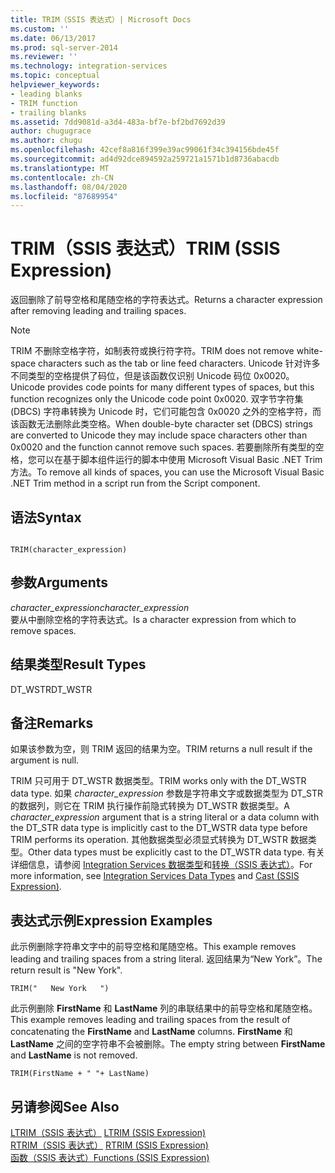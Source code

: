 ```yaml
---
title: TRIM（SSIS 表达式）| Microsoft Docs
ms.custom: ''
ms.date: 06/13/2017
ms.prod: sql-server-2014
ms.reviewer: ''
ms.technology: integration-services
ms.topic: conceptual
helpviewer_keywords:
- leading blanks
- TRIM function
- trailing blanks
ms.assetid: 7dd9081d-a3d4-483a-bf7e-bf2bd7692d39
author: chugugrace
ms.author: chugu
ms.openlocfilehash: 42cef8a816f399e39ac99061f34c394156bde45f
ms.sourcegitcommit: ad4d92dce894592a259721a1571b1d8736abacdb
ms.translationtype: MT
ms.contentlocale: zh-CN
ms.lasthandoff: 08/04/2020
ms.locfileid: "87689954"
---
```

# <a name="trim-ssis-expression"></a><span data-ttu-id="018a4-102">TRIM（SSIS 表达式）</span><span class="sxs-lookup"><span data-stu-id="018a4-102">TRIM (SSIS Expression)</span></span>
  <span data-ttu-id="018a4-103">返回删除了前导空格和尾随空格的字符表达式。</span><span class="sxs-lookup"><span data-stu-id="018a4-103">Returns a character expression after removing leading and trailing spaces.</span></span>  
  
> [!NOTE]  
>  <span data-ttu-id="018a4-104">TRIM 不删除空格字符，如制表符或换行符字符。</span><span class="sxs-lookup"><span data-stu-id="018a4-104">TRIM does not remove white-space characters such as the tab or line feed characters.</span></span> <span data-ttu-id="018a4-105">Unicode 针对许多不同类型的空格提供了码位，但是该函数仅识别 Unicode 码位 0x0020。</span><span class="sxs-lookup"><span data-stu-id="018a4-105">Unicode provides code points for many different types of spaces, but this function recognizes only the Unicode code point 0x0020.</span></span> <span data-ttu-id="018a4-106">双字节字符集 (DBCS) 字符串转换为 Unicode 时，它们可能包含 0x0020 之外的空格字符，而该函数无法删除此类空格。</span><span class="sxs-lookup"><span data-stu-id="018a4-106">When double-byte character set (DBCS) strings are converted to Unicode they may include space characters other than 0x0020 and the function cannot remove such spaces.</span></span> <span data-ttu-id="018a4-107">若要删除所有类型的空格，您可以在基于脚本组件运行的脚本中使用 Microsoft Visual Basic .NET Trim 方法。</span><span class="sxs-lookup"><span data-stu-id="018a4-107">To remove all kinds of spaces, you can use the Microsoft Visual Basic .NET Trim method in a script run from the Script component.</span></span>  
  
## <a name="syntax"></a><span data-ttu-id="018a4-108">语法</span><span class="sxs-lookup"><span data-stu-id="018a4-108">Syntax</span></span>  
  
```  
  
TRIM(character_expression)  
```  
  
## <a name="arguments"></a><span data-ttu-id="018a4-109">参数</span><span class="sxs-lookup"><span data-stu-id="018a4-109">Arguments</span></span>  
 <span data-ttu-id="018a4-110">*character_expression*</span><span class="sxs-lookup"><span data-stu-id="018a4-110">*character_expression*</span></span>  
 <span data-ttu-id="018a4-111">要从中删除空格的字符表达式。</span><span class="sxs-lookup"><span data-stu-id="018a4-111">Is a character expression from which to remove spaces.</span></span>  
  
## <a name="result-types"></a><span data-ttu-id="018a4-112">结果类型</span><span class="sxs-lookup"><span data-stu-id="018a4-112">Result Types</span></span>  
 <span data-ttu-id="018a4-113">DT_WSTR</span><span class="sxs-lookup"><span data-stu-id="018a4-113">DT_WSTR</span></span>  
  
## <a name="remarks"></a><span data-ttu-id="018a4-114">备注</span><span class="sxs-lookup"><span data-stu-id="018a4-114">Remarks</span></span>  
 <span data-ttu-id="018a4-115">如果该参数为空，则 TRIM 返回的结果为空。</span><span class="sxs-lookup"><span data-stu-id="018a4-115">TRIM returns a null result if the argument is null.</span></span>  
  
 <span data-ttu-id="018a4-116">TRIM 只可用于 DT_WSTR 数据类型。</span><span class="sxs-lookup"><span data-stu-id="018a4-116">TRIM works only with the DT_WSTR data type.</span></span> <span data-ttu-id="018a4-117">如果 *character_expression* 参数是字符串文字或数据类型为 DT_STR 的数据列，则它在 TRIM 执行操作前隐式转换为 DT_WSTR 数据类型。</span><span class="sxs-lookup"><span data-stu-id="018a4-117">A *character_expression* argument that is a string literal or a data column with the DT_STR data type is implicitly cast to the DT_WSTR data type before TRIM performs its operation.</span></span> <span data-ttu-id="018a4-118">其他数据类型必须显式转换为 DT_WSTR 数据类型。</span><span class="sxs-lookup"><span data-stu-id="018a4-118">Other data types must be explicitly cast to the DT_WSTR data type.</span></span> <span data-ttu-id="018a4-119">有关详细信息，请参阅 [Integration Services 数据类型](../data-flow/integration-services-data-types.md)和[转换（SSIS 表达式）](cast-ssis-expression.md)。</span><span class="sxs-lookup"><span data-stu-id="018a4-119">For more information, see [Integration Services Data Types](../data-flow/integration-services-data-types.md) and [Cast &#40;SSIS Expression&#41;](cast-ssis-expression.md).</span></span>  
  
## <a name="expression-examples"></a><span data-ttu-id="018a4-120">表达式示例</span><span class="sxs-lookup"><span data-stu-id="018a4-120">Expression Examples</span></span>  
 <span data-ttu-id="018a4-121">此示例删除字符串文字中的前导空格和尾随空格。</span><span class="sxs-lookup"><span data-stu-id="018a4-121">This example removes leading and trailing spaces from a string literal.</span></span> <span data-ttu-id="018a4-122">返回结果为“New York”。</span><span class="sxs-lookup"><span data-stu-id="018a4-122">The return result is "New York".</span></span>  
  
```  
TRIM("   New York   ")  
```  
  
 <span data-ttu-id="018a4-123">此示例删除 **FirstName** 和 **LastName** 列的串联结果中的前导空格和尾随空格。</span><span class="sxs-lookup"><span data-stu-id="018a4-123">This example removes leading and trailing spaces from the result of concatenating the **FirstName** and **LastName** columns.</span></span> <span data-ttu-id="018a4-124">**FirstName** 和 **LastName** 之间的空字符串不会被删除。</span><span class="sxs-lookup"><span data-stu-id="018a4-124">The empty string between **FirstName** and **LastName** is not removed.</span></span>  
  
```  
TRIM(FirstName + " "+ LastName)  
```  
  
## <a name="see-also"></a><span data-ttu-id="018a4-125">另请参阅</span><span class="sxs-lookup"><span data-stu-id="018a4-125">See Also</span></span>  
 <span data-ttu-id="018a4-126">[LTRIM（SSIS 表达式）](trim-ssis-expression.md) </span><span class="sxs-lookup"><span data-stu-id="018a4-126">[LTRIM &#40;SSIS Expression&#41;](trim-ssis-expression.md) </span></span>  
 <span data-ttu-id="018a4-127">[RTRIM（SSIS 表达式）](rtrim-ssis-expression.md) </span><span class="sxs-lookup"><span data-stu-id="018a4-127">[RTRIM &#40;SSIS Expression&#41;](rtrim-ssis-expression.md) </span></span>  
 [<span data-ttu-id="018a4-128">函数（SSIS 表达式）</span><span class="sxs-lookup"><span data-stu-id="018a4-128">Functions &#40;SSIS Expression&#41;</span></span>](functions-ssis-expression.md)  
  
  

